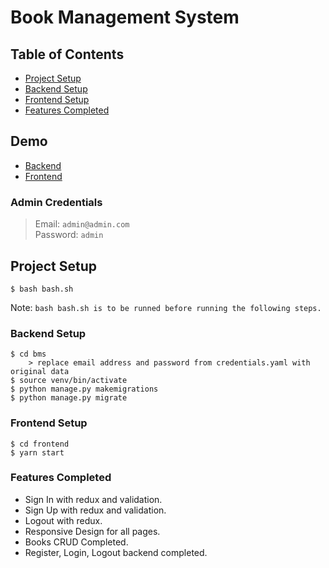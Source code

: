 # Book Management System

## Table of Contents

- [Project Setup](#project-setup)
- [Backend Setup](#backend-setup)
- [Frontend Setup](#frontend-setup)
- [Features Completed](#features-completed)

## Demo

- [Backend](http://admin.onehousesolution.com/admin)
- [Frontend](http://dev.onehousesolution.com)

### Admin Credentials

> Email: `admin@admin.com` <br/>
> Password: `admin`

## Project Setup

```
$ bash bash.sh
```

Note: `bash bash.sh is to be runned before running the following steps.`

### Backend Setup

```
$ cd bms
    > replace email address and password from credentials.yaml with original data
$ source venv/bin/activate
$ python manage.py makemigrations
$ python manage.py migrate
```

### Frontend Setup

```
$ cd frontend
$ yarn start
```

### Features Completed

- Sign In with redux and validation.
- Sign Up with redux and validation.
- Logout with redux.
- Responsive Design for all pages.
- Books CRUD Completed.
- Register, Login, Logout backend completed.
